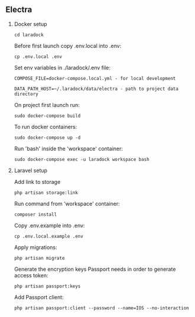 ## Electra

1. Docker setup
    
    ```
    cd laradock
    ```
        
    Before first launch copy .env.local into .env:
    ```
    cp .env.local .env
    ```
    
    Set env variables in ./laradock/.env file: 
    ```
    COMPOSE_FILE=docker-compose.local.yml - for local development
    ```
   
    ```
    DATA_PATH_HOST=~/.laradock/data/electra - path to project data directory
    ```
    
    On project first launch run: 
    ```
    sudo docker-compose build
    ```
    
    To run docker containers:
    
    ```
    sudo docker-compose up -d
    ```
    
    Run 'bash' inside the 'workspace' container:
    
    ```
    sudo docker-compose exec -u laradock workspace bash
    ```

2. Laravel setup

    Add link to storage
    ```
   php artisan storage:link
   ```

    Run command from 'workspace' container:
    ```
    composer install
    ```
    
    Copy .env.example into .env:
    ```
    cp .env.local.example .env
    ```
   
   Apply migrations:
   ```
   php artisan migrate
   ```
   
   Generate the encryption keys Passport needs in order to generate access token:
   ```
   php artisan passport:keys
   ```
   
   Add Passport client:
   ```
   php artisan passport:client --password --name=IOS --no-interaction
   ```

